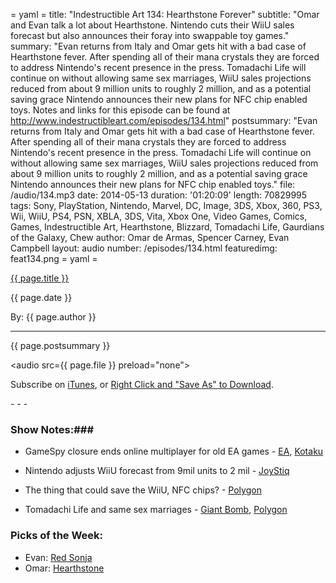 = yaml =
title: "Indestructible Art 134: Hearthstone Forever"
subtitle: "Omar and Evan talk a lot about Hearthstone. Nintendo cuts their WiiU sales forecast but also announces their foray into swappable toy games."
summary: "Evan returns from Italy and Omar gets hit with a bad case of Hearthstone fever. After spending all of their mana crystals they are forced to address Nintendo's recent presence in the press. Tomadachi Life will continue on without allowing same sex marriages, WiiU sales projections reduced from about 9 million units to roughly 2 million, and as a potential saving grace Nintendo announces their new plans for NFC chip enabled toys. Notes and links for this episode can be found at http://www.indestructibleart.com/episodes/134.html"
postsummary: "Evan returns from Italy and Omar gets hit with a bad case of Hearthstone fever. After spending all of their mana crystals they are forced to address Nintendo's recent presence in the press. Tomadachi Life will continue on without allowing same sex marriages, WiiU sales projections reduced from about 9 million units to roughly 2 million, and as a potential saving grace Nintendo announces their new plans for NFC chip enabled toys."
file: /audio/134.mp3
date: 2014-05-13
duration: '01:20:09'
length: 70829995
tags: Sony, PlayStation, Nintendo, Marvel, DC, Image, 3DS, Xbox, 360, PS3, Wii, WiiU, PS4, PSN, XBLA, 3DS, Vita, Xbox One, Video Games, Comics, Games, Indestructible Art, Hearthstone, Blizzard, Tomadachi Life, Gaurdians of the Galaxy, Chew
author: Omar de Armas, Spencer Carney, Evan Campbell
layout: audio
number: /episodes/134.html
featuredimg: feat134.png
= yaml =

<a href="{{ page.url }}" class='postTitleLink'><p class='postTitle'>{{ page.title }}</p></a>
<p class='postPublished'>{{ page.date }}</p>
<p class='postAuthor'>By: {{ page.author }}</p>
<hr>

<p class='podcastSummary'>{{ page.postsummary }}</p>

<audio src={{ page.file }} preload="none"></audio>
<p class='subLinks'>Subscribe on <a href='http://bit.ly/iapodcast'>iTunes</a>, or <a href={{ page.file }}>Right Click and "Save As" to Download</a>.</p>
- - -

### Show Notes:###
* GameSpy closure ends online multiplayer for old EA games - [EA](http://www.ea.com/news/update-on-ea-titles-hosted-on-gamespy), [Kotaku](http://kotaku.com/ea-killing-online-support-for-some-of-the-best-pc-games-1574903394)

* Nintendo adjusts WiiU forecast from 9mil units to 2 mil - [JoyStiq](http://www.joystiq.com/2014/01/17/nintendo-revises-forecasts-projects-2-8m-wii-u-shipments-for-fi/)

* The thing that could save the WiiU, NFC chips? - [Polygon](http://www.polygon.com/2014/5/7/5693376/wii-u-nfc-mario-figurines-nintendo)

* Tomadachi Life and same sex marriages - [Giant Bomb](http://www.giantbomb.com/articles/nintendo-promises-future-tomodachi-games-will-be-more-inclusive/1100-4916/), [Polygon](http://www.polygon.com/2014/5/7/5691280/tomodachi-life-same-sex-relationships-nintendo)

### Picks of the Week: ###
* Evan: [Red Sonja](https://www.comixology.com/Red-Sonja-1-Digital-Exclusive-Edition/digital-comic/44559)
* Omar: [Hearthstone](http://us.battle.net/hearthstone/en/?-)
